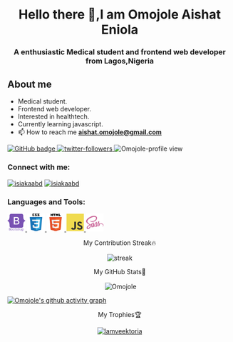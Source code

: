 <h1 align="center">Hello there 👋,I am Omojole Aishat Eniola</h1>
<h3 align="center">A enthusiastic Medical student and frontend web developer from Lagos,Nigeria</h3>

## About me
* Medical student.
* Frontend web developer.
* Interested in healthtech.
* Currently learning javascript.
* 📫 How to reach me **aishat.omojole@gmail.com**


<div>
<a href="https://github.com/Omojole?tab=followers">
    <img src="https://img.shields.io/github/followers/Omojole?tab=followers?label=blue&logo=github&style=for-the-badge" alt="GitHub badge" />
  </a>
  <a href="https://twitter.com/AishatOmojole">
    <img src="https://img.shields.io/twitter/follow/Omojole?label=Twitter&logo=twitter&style=for-the-badge" alt=twitter-followers />
  </a>
  <img src="https://komarev.com/ghpvc/?username=isiakaabd&label=Profile%20views&color=0e75b6&style=flat" alt="Omojole-profile view" />
</div>

<h3 align="left">Connect with me:</h3>
<p align="left">
<a href="https://codepen.io/Omojole-Aishat" target="blank"><img align="center" src="https://raw.githubusercontent.com/rahuldkjain/github-profile-readme-generator/master/src/images/icons/Social/codepen.svg" alt="isiakaabd" height="30" width="40" /></a>
<a href="https://twitter.com/AishatOmojole" target="blank"><img align="center" src="https://github-profile-trophy.vercel.app/?username=isiakaabd" alt="isiakaabd" height="30" width="40" /></a>
</p>

<h3 align="left">Languages and Tools:</h3>
<p align="left"> <a href="https://getbootstrap.com" target="_blank" rel="noreferrer"> <img src="https://raw.githubusercontent.com/devicons/devicon/master/icons/bootstrap/bootstrap-plain-wordmark.svg" alt="bootstrap" width="40" height="40"/> </a> <a href="https://www.w3schools.com/css/" target="_blank" rel="noreferrer"> <img src="https://raw.githubusercontent.com/devicons/devicon/master/icons/css3/css3-original-wordmark.svg" alt="css3" width="40" height="40"/> </a> 
 <a href="https://www.w3.org/html/" target="_blank" rel="noreferrer"> <img src="https://raw.githubusercontent.com/devicons/devicon/master/icons/html5/html5-original-wordmark.svg" alt="html5" width="40" height="40"/> </a> <a href="https://developer.mozilla.org/en-US/docs/Web/JavaScript" target="_blank" rel="noreferrer"> <img src="https://raw.githubusercontent.com/devicons/devicon/master/icons/javascript/javascript-original.svg" alt="javascript" width="40" height="40"/> </a> <a href="https://sass-lang.com" target="_blank" rel="noreferrer"> <img src="https://raw.githubusercontent.com/devicons/devicon/master/icons/sass/sass-original.svg" alt="sass" width="40" height="40"/> </a> </p>




 <p align="center">My Contribution Streak🔥</p>
 <p align="center"><img align="center" src="https://github-readme-streak-stats.herokuapp.com/?user=Omojole&" alt="streak" /></p>
  
  <p align="center">  My GitHub Stats🚀 </p>
  
  <p align="center">&nbsp;<img align="center" src="https://github-readme-stats.vercel.app/api?username=Omojole&show_icons=true&locale=en" alt="Omojole" /></p>
  
  
[![Omojole's github activity graph](https://activity-graph.herokuapp.com/graph?username=Omojole&theme=xcode)](https://git.io/Omojole)


<p align="center"> My Trophies🏆</p>
<p align="center"> <a href="https://github.com/ryo-ma/github-profile-trophy"><img src="https://github-profile-trophy.vercel.app/?username=Iamveektoria" alt="Iamveektoria" /></a> </p>


